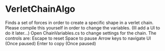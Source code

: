 # VerletChainAlgo
 Finds a set of forces in order to create a specific shape in a verlet chain.
 Please compile this yourself in order to change the variables. (Ill add a UI to do it later...)
 Open ChainVariables.cs to change settings for the chain.
 The controls are:
  Escape to reset
  Space to pause
  Arrow keys to navigate UI (Once paused)
  Enter to copy (Once paused)
